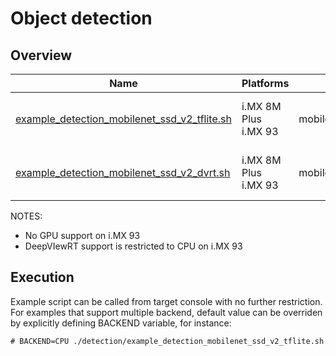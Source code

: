 # Object detection

## Overview
Name | Platforms | Model | ML engine | Backend | Features
--- | --- | --- | --- | --- | ---
[example_detection_mobilenet_ssd_v2_tflite.sh](./example_detection_mobilenet_ssd_v2_tflite.sh) | i.MX 8M Plus <br> i.MX 93 | mobilenet_ssd_v2 | TFLite | NPU (defaut)<br>GPU<br>CPU<br> | camera<br>gst-launch<br>
[example_detection_mobilenet_ssd_v2_dvrt.sh](./example_detection_mobilenet_ssd_v2_dvrt.sh) | i.MX 8M Plus <br> i.MX 93 | mobilenet_ssd_v2 | DeepViewRT | NPU (defaut)<br>GPU<br>CPU<br> | camera<br>gst-launch<br>

NOTES:
* No GPU support on i.MX 93
* DeepVIewRT support is restricted to CPU on i.MX 93

## Execution
Example script can be called from target console with no further restriction. For examples that support multiple backend, default value can be overriden by explicitly defining BACKEND variable, for instance:
```
# BACKEND=CPU ./detection/example_detection_mobilenet_ssd_v2_tflite.sh
```